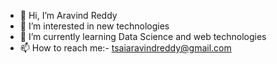 - 👋 Hi, I’m Aravind Reddy 
- 👀 I’m interested in new technologies 
- 🌱 I’m currently learning Data Science and web technologies
- 📫 How to reach me:- tsaiaravindreddy@gmail.com

<!---
aravindreddythippanuri/aravindreddythippanuri is a ✨ special ✨ repository because its `README.md` (this file) appears on your GitHub profile.
You can click the Preview link to take a look at your changes.
--->
